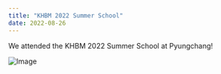 ```yaml
---
title: "KHBM 2022 Summer School"
date: 2022-08-26 
---
```


We attended the KHBM 2022 Summer School at Pyungchang!

![Image](//bspl.korea.ac.kr/Board/Lab_News/2022/KHBM_summer_school_22aug26.png)

